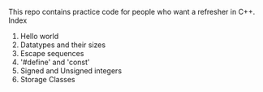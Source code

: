This repo contains practice code for people who want a refresher in C++.<br />
Index
1. Hello world
2. Datatypes and their sizes
3. Escape sequences 
4. '#define' and 'const'
5. Signed and Unsigned integers
6. Storage Classes
